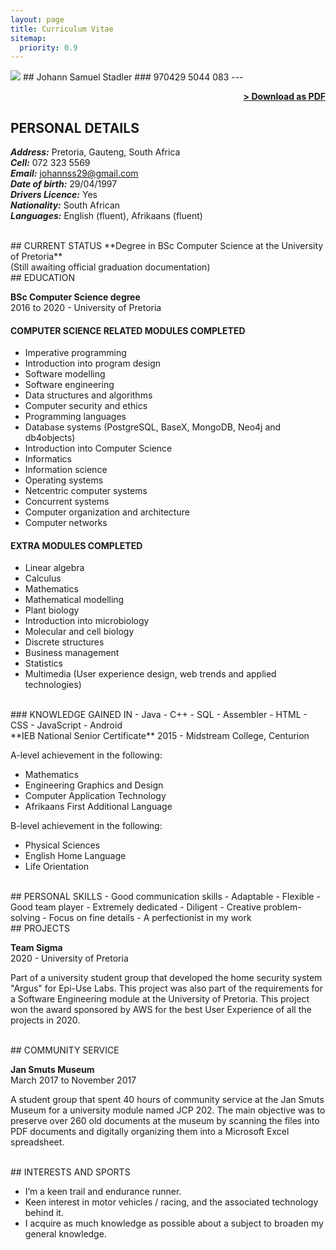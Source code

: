 ```yaml
---
layout: page
title: Curriculum Vitae
sitemap:
  priority: 0.9
---
```


<img src="{{ '/assets/img/profile.jpg' | prepend: site.baseurl }}" id="about-img">
## Johann Samuel Stadler
### 970429 5044 083
---

<span style="float: right; "><a href="{{ '/assets/Johann Stadler Curriculum Vitae.pdf' | prepend: site.baseurl }}"><strong>> Download as PDF</strong></a> </span>
<br>

## PERSONAL DETAILS

***Address:***  Pretoria, Gauteng, South Africa <br/>
***Cell:***  072 323 5569 <br/>
***Email:***  johannss29@gmail.com <br/>
***Date of birth:***  29/04/1997 <br/>
***Drivers Licence:***  Yes <br/>
***Nationality:***  South African <br/>
***Languages:***  English (fluent), Afrikaans (fluent)

<br/>
## CURRENT STATUS
**Degree in BSc Computer Science at the University of Pretoria** <br/>
(Still awaiting official graduation documentation)

<br/>
## EDUCATION

**BSc Computer Science degree**  
2016 to 2020 - University of Pretoria

#### COMPUTER SCIENCE RELATED MODULES COMPLETED
- Imperative programming
- Introduction into program design 
- Software modelling 
- Software engineering 
- Data structures and algorithms 
- Computer security and ethics 
- Programming languages 
- Database systems (PostgreSQL, BaseX, MongoDB, Neo4j and db4objects) 
- Introduction into Computer Science 
- Informatics 
- Information science 
- Operating systems 
- Netcentric computer systems 
- Concurrent systems 
- Computer organization and architecture 
- Computer networks

#### EXTRA MODULES COMPLETED
- Linear algebra
- Calculus
- Mathematics
- Mathematical modelling
- Plant biology
- Introduction into microbiology
- Molecular and cell biology
- Discrete structures
- Business management
- Statistics
- Multimedia (User experience design, web trends and applied technologies)

<br/>
### KNOWLEDGE GAINED IN
- Java
- C++
- SQL
- Assembler
- HTML
- CSS
- JavaScript
- Android

<br/>
**IEB National Senior Certificate**  
2015 - Midstream College, Centurion

A-level achievement in the following: 
- Mathematics
- Engineering Graphics and Design
- Computer Application Technology
- Afrikaans First Additional Language 

B-level achievement in the following: 
- Physical Sciences
- English Home Language
- Life Orientation

<br/>
## PERSONAL SKILLS
- Good communication skills
- Adaptable
- Flexible
- Good team player
- Extremely dedicated
- Diligent
- Creative problem-solving
- Focus on fine details
- A perfectionist in my work

<br/>
## PROJECTS

**Team Sigma**<br/>
2020 - University of Pretoria

Part of a university student group that developed the home security system "Argus" for Epi-Use Labs. This project was also part of the requirements for a Software Engineering module at the University of Pretoria. This project won the award sponsored by AWS for the best User Experience of all the projects in 2020.

<br/>
## COMMUNITY SERVICE

**Jan Smuts Museum**  
March 2017 to November 2017 

A student group that spent 40 hours of community service at the Jan Smuts Museum for a university module named JCP 202. The main objective was to preserve over 260 old documents at the museum by scanning the files into PDF documents and digitally organizing them into a Microsoft Excel spreadsheet.

<br/>
## INTERESTS AND SPORTS

-  I’m a keen trail and endurance runner.
-  Keen interest in motor vehicles / racing, and the associated technology behind it.
-  I acquire as much knowledge as possible about a subject to broaden my general knowledge.


